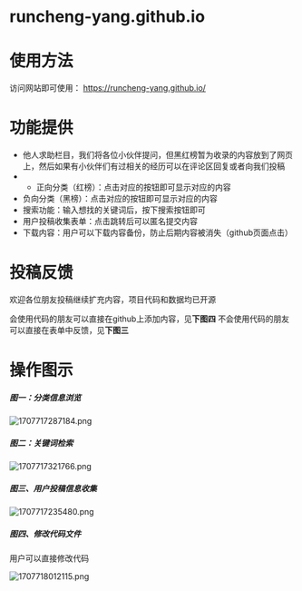 # runcheng-yang.github.io
# 使用方法

访问网站即可使用： https://runcheng-yang.github.io/

# 功能提供

- 他人求助栏目，我们将各位小伙伴提问，但黑红榜暂为收录的内容放到了网页上，然后如果有小伙伴们有过相关的经历可以在评论区回复或者向我们投稿
- - 正向分类（红榜）：点击对应的按钮即可显示对应的内容
- 负向分类（黑榜）：点击对应的按钮即可显示对应的内容
- 搜索功能：输入想找的关键词后，按下搜索按钮即可
- 用户投稿收集表单：点击跳转后可以匿名提交内容
- 下载内容：用户可以下载内容备份，防止后期内容被消失（github页面点击）

# 投稿反馈

欢迎各位朋友投稿继续扩充内容，项目代码和数据均已开源

会使用代码的朋友可以直接在github上添加内容，见**下图四**
不会使用代码的朋友可以直接在表单中反馈，见**下图三**

# 操作图示

##### 图一：分类信息浏览
![1707717287184.png](https://www.freeimg.cn/i/2024/02/12/65c9b2c88dd32.png)

##### 图二：关键词检索
![1707717321766.png](https://www.freeimg.cn/i/2024/02/12/65c9b2c88d3b3.png)

##### 图三、用户投稿信息收集
![1707717235480.png](https://www.freeimg.cn/i/2024/02/12/65c9b2c89c5af.png)

##### 图四、修改代码文件

用户可以直接修改代码

![1707718012115.png](https://www.freeimg.cn/i/2024/02/12/65c9b57c2bf43.png)
